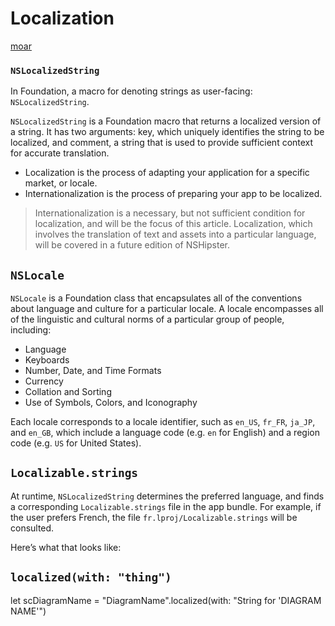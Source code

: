 # Localization

[moar](https://developer.apple.com/library/content/documentation/MacOSX/Conceptual/BPInternational/Introduction/Introduction.html#//apple_ref/doc/uid/10000171i)

### `NSLocalizedString`
In Foundation, a macro for denoting strings as user-facing: `NSLocalizedString`.

`NSLocalizedString` is a Foundation macro that returns a localized version of a
string. It has two arguments: key, which uniquely identifies the string to be
localized, and comment, a string that is used to provide sufficient context for
accurate translation.

- Localization is the process of adapting your application for a specific market, or locale.
- Internationalization is the process of preparing your app to be localized.

> Internationalization is a necessary, but not sufficient condition for
localization, and will be the focus of this article. Localization, which
involves the translation of text and assets into a particular language, will be
covered in a future edition of NSHipster.

## `NSLocale`

`NSLocale` is a Foundation class that encapsulates all of the conventions about
language and culture for a particular locale. A locale encompasses all of the
linguistic and cultural norms of a particular group of people, including:

- Language
- Keyboards
- Number, Date, and Time Formats
- Currency
- Collation and Sorting
- Use of Symbols, Colors, and Iconography

Each locale corresponds to a locale identifier, such as `en_US`, `fr_FR`,
`ja_JP`, and `en_GB`, which include a language code (e.g. `en` for English) and a
region code (e.g. `US` for United States).


## `Localizable.strings`
At runtime, `NSLocalizedString` determines the preferred language, and finds a
corresponding `Localizable.strings` file in the app bundle. For example, if the
user prefers French, the file `fr.lproj/Localizable.strings` will be consulted.

Here’s what that looks like:


## `localized(with: "thing")`
let scDiagramName = "DiagramName".localized(with: "String for 'DIAGRAM NAME'")
